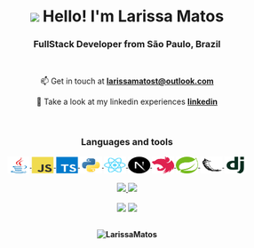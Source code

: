 

<h1 align="center" color="069bfb">
<!--   <img src="https://i.giphy.com/media/dB0lH3k3AE96259Exh/giphy.webp" width="60"> -->
  <img src="https://media2.giphy.com/media/TFZpl4btFODjSbwAKS/giphy.gif?cid=ecf05e47bsa2vvumi4osgtxszdi09kkya33ulz2l8w65b6wb&rid=giphy.gif&ct=s" width="29">
  <span color="red">Hello! I'm Larissa Matos</span>
</h1>
<h3 align="center">
  FullStack Developer from São Paulo, Brazil
</h3>
<br />

<div align="center">
  
 📫 Get in touch at <a href = "mailto:larissamatost@outlook.com"><b>larissamatost@outlook.com </b></a>   

 📄 Take a look at my linkedin experiences <b> [linkedin](https://www.linkedin.com/in/matos-larissa/)
</div>
  
<div style="display: inline_block" align="center"><br>
  <h3>Languages and tools</h3>
<a href="https://docs.oracle.com/en/java/" target="_blank" ">
  <img align="center" alt="Larissa-Java" height="30" width="40" src="https://raw.githubusercontent.com/devicons/devicon/master/icons/java/java-original.svg">
</a>
<a href="https://developer.mozilla.org/en-US/docs/Web/JavaScript" target="_blank"">
  <img align="center" alt="Larissa-JavaScript" height="30" width="40" src="https://raw.githubusercontent.com/devicons/devicon/master/icons/javascript/javascript-original.svg">
</a>
<a href="https://www.typescriptlang.org/docs/" target="_blank">
  <img align="center" alt="Larissa-TypeScript" height="30" width="40" src="https://raw.githubusercontent.com/devicons/devicon/master/icons/typescript/typescript-original.svg">
</a>
<a href="https://www.python.org/doc/" target="_blank">
  <img align="center" alt="Larissa-Python" height="30" width="40" src="https://raw.githubusercontent.com/devicons/devicon/master/icons/python/python-original.svg">
</a>
<a href="https://legacy.reactjs.org/docs/getting-started.html/" target="_blank">
  <img align="center" alt="Larissa-React" height="30" width="40" src="https://raw.githubusercontent.com/devicons/devicon/master/icons/react/react-original.svg">
</a>
<a href="https://nextjs.org/docs/" target="_blank">
  <img align="center" alt="Larissa-NextJs" height="30" width="40" src="https://raw.githubusercontent.com/devicons/devicon/master/icons/nextjs/nextjs-original.svg">
</a>
<a href="https://docs.nestjs.com/" target="_blank">
  <img align="center" alt="Larissa-NestJs" height="30" width="40" src="https://raw.githubusercontent.com/devicons/devicon/master/icons/nestjs/nestjs-original.svg">
</a>
<a href="https://docs.spring.io/spring-framework/reference/index.html/" target="_blank">
  <img align="center" alt="Larissa-Spring" height="30" width="40" src="https://raw.githubusercontent.com/devicons/devicon/master/icons/spring/spring-original.svg">
</a>
<a href="https://flask.palletsprojects.com/en/" target="_blank">
  <img align="center" alt="Larissa-Flask" height="30" width="40" src="https://raw.githubusercontent.com/devicons/devicon/master/icons/flask/flask-original.svg">
</a>
<a href="https://docs.djangoproject.com/en/" target="_blank">
  <img align="center" alt="Larissa-Django" height="30" width="40" src="https://raw.githubusercontent.com/devicons/devicon/master/icons/django/django-plain.svg">
</a>
   

</div>
<br />
<div align="center">
  
  <a href="https://github.com/MatosLarissa">
  <img height="160em" src="https://github-readme-stats.vercel.app/api?username=MatosLarissa&show_icons=true&title_color=069bfb&hide_border=true&icon_color=00c647&text_color=0a0c10&bg_color=DEG,b00bf3,870cd0,440497,13056b&include_all_commits=true&count_private=true"/>
  <img height="160em" src="https://github-readme-stats.vercel.app/api/top-langs/?username=MatosLarissa&layout=compact&langs_count=7&theme=dracula&title_color=069bfb&hide_border=true&icon_color=00c647&text_color=0a0c10&bg_color=DEG,b00bf3,870cd0,440497,13056b&include_all_commits=true&count_private=true""/>

</div>
<br />  
  
  
 <div align="center">  
  <a href = "mailto:larissamatost@outlook.com"><img src="https://img.shields.io/badge/-Gmail-%23333?style=for-the-badge&logo=gmail&logoColor=white" target="_blank"></a>
  <a href="https://www.linkedin.com/in/matos-larissa/" target="_blank"><img src="https://img.shields.io/badge/-LinkedIn-%230077B5?style=for-the-badge&logo=linkedin&logoColor=white" target="_blank"></a> 
  </div>
  
  ##  

  
<!-- ![Snake animation](https://github.com/MatosLarissa/MatosLarissa/blob/output/github-contribution-grid-snake.svg) -->
  
<div align='center'>
    <img src="https://komarev.com/ghpvc/?username=MatosLarissa&color=ae0bf1&style=flat-square" alt="LarissaMatos" />
</div>  
